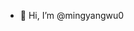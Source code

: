 - 👋 Hi, I’m @mingyangwu0

<!---
mingyangwu0/mingyangwu0 is a ✨ special ✨ repository because its `README.md` (this file) appears on your GitHub profile.
You can click the Preview link to take a look at your changes.
--->

